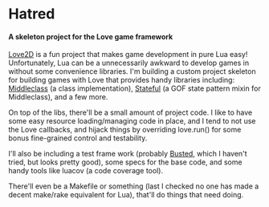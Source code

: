 # Hatred
#### A skeleton project for the Love game framework

[Love2D](https://love2d.org/) is a fun project that makes game development in
pure Lua easy! Unfortunately, Lua can be a unnecessarily awkward to develop
games in without some convenience libraries. I'm building a custom project
skeleton for building games with Love that provides handy libraries including:
[Middleclass](https://github.com/kikito/middleclass) (a class implementation),
[Stateful](https://github.com/kikito/stateful.lua) (a GOF state pattern mixin
for Middleclass), and a few more.

On top of the libs, there'll be a small amount of project code. I like to have
some easy resource loading/managing code in place, and I tend to not use the 
Love callbacks, and hijack things by overriding love.run() for some bonus
fine-grained control and testability.

I'll also be including a test frame work (probably
[Busted](https://github.com/Olivine-Labs/busted), which I haven't tried, but
looks pretty good), some specs for the base code, and some handy tools like
luacov (a code coverage tool).

There'll even be a Makefile or something (last I checked no one has made a 
decent make/rake equivalent for Lua), that'll do things that need doing.

